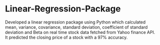 # Linear-Regression-Package
Developed a linear regression package using Python which calculated mean, variance, covariance, standard deviation, coefficient of standard deviation and Beta on real time stock data fetched from Yahoo finance API. It predicted the closing price of a stock with a 97% accuracy.
